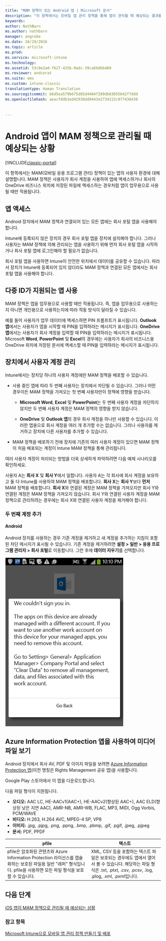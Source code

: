 ```yaml
---
title: "MAM 정책이 있는 Android 앱 | Microsoft 문서"
description: "이 항목에서는 모바일 앱 관리 정책을 통해 앱이 관리될 때 예상되는 결과를 설명합니다."
keywords: 
author: NathBarn
ms.author: nathbarn
manager: angrobe
ms.date: 10/19/2016
ms.topic: article
ms.prod: 
ms.service: microsoft-intune
ms.technology: 
ms.assetid: 53c8e2ad-f627-425b-9adc-39ca69dbb460
ms.reviewer: andcerat
ms.suite: ems
ms.custom: intune-classic
translationtype: Human Translation
ms.sourcegitcommit: b6d5ea579b675d85d4404f289db83055642ffddd
ms.openlocfilehash: aeacfddb3ed42938dd9443e2734222c977436430


---
```


# <a name="what-to-expect-when-your-android-app-is-managed-by-mam-policies"></a>Android 앱이 MAM 정책으로 관리될 때 예상되는 상황

[!INCLUDE[classic-portal](../includes/classic-portal.md)]

이 항목에서는 MAM(모바일 응용 프로그램 관리) 정책이 있는 앱의 사용자 환경에 대해 설명합니다. MAM 정책은 사용자가 회사 계정을 사용하여 앱에 액세스하거나 회사의 OneDrive 비즈니스 위치에 저장된 파일에 액세스하는 경우처럼 앱이 업무용으로 사용될 때만 적용됩니다.
##  <a name="access-apps"></a>앱 액세스

Android 장치에서 MAM 정책과 연결되어 있는 모든 앱에는 회사 포털 앱을 사용해야 합니다.

Intune에 등록되지 않은 장치의 경우 회사 포털 앱을 장치에 설치해야 합니다. 그러나 사용자는 MAM 정책에 의해 관리되는 앱을 사용하기 위해 먼저 회사 포털 앱을 시작하거나 회사 포털 앱에 로그인해야 할 필요가 없습니다.

회사 포털 앱을 사용하면 Intune이 안전한 위치에서 데이터를 공유할 수 있습니다. 따라서 장치가 Intune에 등록되어 있지 않더라도 MAM 정책과 연결된 모든 앱에서는 회사 포털 앱을 사용해야 합니다.


##  <a name="use-apps-with-multi-identity-support"></a>다중 ID가 지원되는 앱 사용

MAM 정책은 앱을 업무용으로 사용할 때만 적용됩니다. 즉, 앱을 업무용으로 사용하는지 아니면 개인용으로 사용하는지에 따라 작동 방식이 달라질 수 있습니다.

예를 들어 사용자가 업무 데이터에 액세스하면 PIN 프롬프트가 표시됩니다. **Outlook 앱**에서는 사용자가 앱을 시작할 때 PIN을 입력하라는 메시지가 표시됩니다. **OneDrive 앱**에서는 사용자가 회사 계정을 입력할 때 PIN을 입력하라는 메시지가 표시됩니다. Microsoft **Word**, **PowerPoint** 및 **Excel**의 경우에는 사용자가 회사의 비즈니스용 OneDrive 위치에 저장된 문서에 액세스할 때 PIN을 입력하라는 메시지가 표시됩니다.

##  <a name="manage-user-accounts-on-the-device"></a>장치에서 사용자 계정 관리

Intune에서는 장치당 하나의 사용자 계정에만 MAM 정책을 배포할 수 있습니다.

* 사용 중인 앱에 따라 두 번째 사용자는 장치에서 차단될 수 있습니다. 그러나 어떤 경우이든 MAM 정책을 가져오는 첫 번째 사용자만이 정책에 영향을 받습니다.

  * **Microsoft Word**, **Excel** 및 **PowerPoint**는 두 번째 사용자 계정을 차단하지 않지만 두 번째 사용자 계정은 MAM 정책의 영향을 받지 않습니다.

  * **OneDrive** 및 **Outlook 앱**의 경우 회사 계정을 하나만 사용할 수 있습니다.  이러한 앱용으로 회사 계정을 여러 개 추가할 수는 없습니다.  그러나 사용자를 제거하고 장치에 다른 사용자를 추가할 수 있습니다.


* MAM 정책을 배포하기 전에 장치에 기존의 여러 사용자 계정이 있으면 MAM 정책이 처음 배포되는 계정이 Intune MAM 정책을 통해 관리됩니다.


여러 사용자 계정이 처리되는 방법을 더욱 상세하게 파악하려면 다음 예제 시나리오를 확인하세요.

사용자 A는 **회사 X** 및 **회사 Y**에서 일합니다. 사용자 A는 각 회사에 회사 계정을 보유하고 둘 다 Intune를 사용하여 MAM 정책을 배포합니다. **회사 X**는 **회사 Y**보다 **먼저** MAM 정책을 배포합니다. **회사 X**와 연결된 계정은 MAM 정책을 가져오지만 회사 Y와 연결된 계정은 MAM 정책을 가져오지 않습니다. 회사 Y와 연결된 사용자 계정을 MAM 정책으로 관리하려는 경우에는 회사 X와 연결된 사용자 계정을 제거해야 합니다.
### <a name="add-a-second-account"></a>두 번째 계정 추가
####  <a name="android"></a>Android
Android 장치를 사용하는 경우 기존 계정을 제거하고 새 계정을 추가하는 지침이 포함된 차단 메시지가 표시될 수 있습니다.  기존 계정을 제거하려면 **설정 &gt; 일반 &gt; 응용 프로그램 관리자 &gt; 회사 포털**로 이동합니다. 그런 후에 **데이터 지우기**를 선택합니다.

![오류 메시지 및 계정을 제거하는 지침의 스크린 샷](../media/AppManagement/Android_SwitchUser.png)

##  <a name="view-media-files-with-the-azure-information-protection-app"></a>Azure Information Protection 앱을 사용하여 미디어 파일 보기
Android 장치에서 회사 AV, PDF 및 이미지 파일을 보려면 [Azure Information Protection 앱](https://play.google.com/store/apps/details?id=com.microsoft.ipviewer)(이전 명칭은 Rights Management 공유 앱)을 사용합니다.

Google Play 스토어에서 이 앱을 다운로드합니다.  

다음 파일 형식이 지원됩니다.

* **오디오:** AAC LC, HE-AACv1(AAC+), HE-AACv2(향상된 AAC+), AAC ELD(향상된 낮은 지연 AAC), AMR-NB, AMR-WB, FLAC, MP3, MIDI, Ogg Vorbis, PCM/WAVE
* **비디오:** H.263, H.264 AVC, MPEG-4 SP, VP8
* **이미지:** .jpg, .pjpg, .png, .ppng, .bmp, .pbmp, .gif, .pgif, .jpeg, .pjpeg
* **문서:** PDF, PPDF


|**pfile**|**텍스트**|
|----|----|
|pfile은 암호화된 콘텐츠와 Azure Information Protection 라이선스를 캡슐화하는 보호된 파일용 일반 "래퍼" 형식입니다. pfile을 사용하면 모든 파일 형식을 보호할 수 있습니다.|XML, CSV 등을 포함하는 텍스트 파일은 보호되는 경우에도 앱에서 열어서 볼 수 있습니다. 해당하는 파일 형식은 .txt, .ptxt, .csv, .pcsv, .log, .plog, .xml, .pxml입니다.|

## <a name="next-steps"></a>다음 단계
[iOS 앱이 MAM 정책으로 관리될 때 예상되는 상황](user-experience-for-mam-enabled-ios-apps-with-microsoft-intune.md)

### <a name="see-also"></a>참고 항목
[Microsoft Intune으로 모바일 앱 관리 정책 만들기 및 배포](create-and-deploy-mobile-app-management-policies-with-microsoft-intune.md)



<!--HONumber=Dec16_HO2-->


